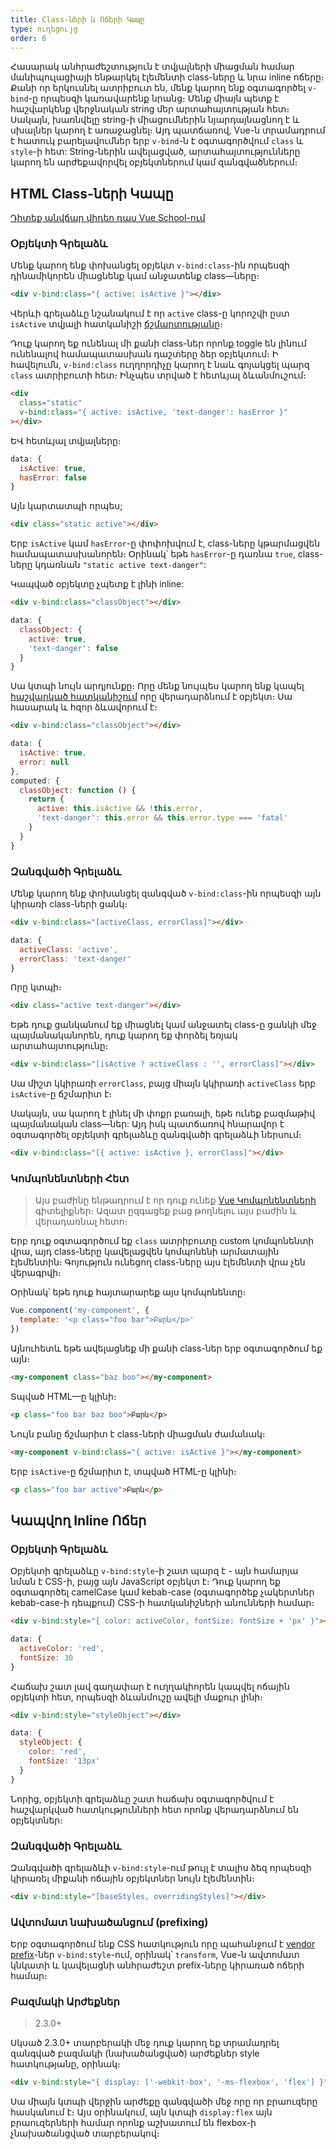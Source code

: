 ```yaml
---
title: Class-ների և Ոճերի Կապը
type: ուղեցույց
order: 6
---
```


Հասարակ անհրաժեշտություն է տվյալների միացման համար մանիպուլացիայի ենթարկել էլեմենտի class-ները և նրա inline ոճերը։ Քանի որ երկուսնել ատրիբուտ են, մենք կարող ենք օգտագործել `v-bind`-ը որպեսզի կառավարենք նրանց։ Մենք միայն պետք է հաշվարկենք վերջնական string մեր արտահայտության հետ։ Սակայն, խառնվելը string-ի միացումներին նյարդայնացնող է և սխալներ կարող է առաջացնել։ Այդ պատճառով, Vue-ն տրամադրում է հատուկ բարելավումներ երբ `v-bind`-ն է օգտագործվում `class` և `style`-ի հետ: String-ներին ավելացված, արտահայտությունները կարող են արժեքավորվել օբյեկտներում կամ զանգվածներում։

## HTML Class-ների Կապը
<div class="vueschool"><a href="https://vueschool.io/lessons/vuejs-dynamic-classes?friend=vuejs" target="_blank" rel="sponsored noopener" title="Free Vue.js Dynamic Classes Lesson">Դիտեք անվճար վիդեո դաս Vue School-ում</a></div>

### Օբյեկտի Գրելաձև

Մենք կարող ենք փոխանցել օբյեկտ `v-bind:class`-ին որպեսզի դինամիկորեն միացնենք կամ անջատենք class—ները։

``` html
<div v-bind:class="{ active: isActive }"></div>
```

Վերևի գրելաձևը նշանակում է որ `active` class-ը կորոշվի ըստ `isActive` տվյալի հատկանիշի [ճշմարտությանը](https://developer.mozilla.org/en-US/docs/Glossary/Truthy)։

Դուք կարող եք ունենալ մի քանի class-ներ որոնք toggle են լինում ունենալով համապատասխան դաշտերը ձեր օբյեկտում։ Ի հավելումն, `v-bind:class` ուղղորդիչը կարող է նաև գոյակցել պարզ `class` ատրիբուտի հետ։ Ինչպես տրված է հետևյալ ձևանմուշում։

``` html
<div
  class="static"
  v-bind:class="{ active: isActive, 'text-danger': hasError }"
></div>
```

ԵՎ հետևյալ տվյալները։

``` js
data: {
  isActive: true,
  hasError: false
}
```

Այն կարտատպի որպես;

``` html
<div class="static active"></div>
```

Երբ `isActive` կամ `hasError`-ը փոփոխվում է, class-ները կթարմացվեն համապատասխանորեն։ Օրինակ՝ եթե `hasError`-ը դառնա `true`, class-ները կդառնան `"static active text-danger"`:

Կապված օբյեկտը չպետք է լինի inline:

``` html
<div v-bind:class="classObject"></div>
```
``` js
data: {
  classObject: {
    active: true,
    'text-danger': false
  }
}
```

Սա կտպի նույն արդյունքը։ Որը մենք նույպես կարող ենք կապել [հաշվարկած հատկանիշում](computed.html) որը վերադարձնում է օբյեկտ։ Սա հասարակ և հզոր ձևավորում է։

``` html
<div v-bind:class="classObject"></div>
```
``` js
data: {
  isActive: true,
  error: null
},
computed: {
  classObject: function () {
    return {
      active: this.isActive && !this.error,
      'text-danger': this.error && this.error.type === 'fatal'
    }
  }
}
```

### Զանգվածի Գրելաձև

Մենք կարող ենք փոխանցել զանգված `v-bind:class`-ին որպեսզի այն կիրառի class-ների ցանկ։

``` html
<div v-bind:class="[activeClass, errorClass]"></div>
```
``` js
data: {
  activeClass: 'active',
  errorClass: 'text-danger'
}
```

Որը կտպի։

``` html
<div class="active text-danger"></div>
```

Եթե դուք ցանկանում եք միացնել կամ անջատել class-ը ցանկի մեջ պայմանականորեն, դուք կարող եք փորձել եռյակ արտահայտությունը։

``` html
<div v-bind:class="[isActive ? activeClass : '', errorClass]"></div>
```

Սա միշտ կկիրառի `errorClass`, բայց միայն կկիրառի `activeClass` երբ `isActive`-ը ճշմարիտ է։

Սակայն, սա կարող է լինել մի փոքր բառալի, եթե ունեք բազմաթիվ պայմանական class—ներ: Այդ իսկ պատճառով հնարավոր է օգտագործել օբյեկտի գրելաձևը զանգվածի գրելաձևի ներսում։

``` html
<div v-bind:class="[{ active: isActive }, errorClass]"></div>
```

### Կոմպոնենտների Հետ

> Այս բաժինը ենթադրում է որ դուք ունեք [Vue Կոմպոնենտների](components.html) գիտելիքներ։ Ազատ ըզգացեք բաց թողնելու այս բաժին և վերադառնալ հետո։

Երբ դուք օգտագործում եք `class` ատրիբուտը custom կոմպոնենտի վրա, այդ class-ները կավելացվեն կոմպոնենի արմատային էլեմենտին։ Գոյություն ունեցող class-ները այս էլեմենտի վրա չեն վերագրվի։

Օրինակ՝ եթե դուք հայտարարեք այս կոմպոնենտը։

``` js
Vue.component('my-component', {
  template: '<p class="foo bar">Բարև</p>'
})
```

Այնուհետև եթե ավելացնեք մի քանի class-ներ երբ օգտագործում եք այն։

``` html
<my-component class="baz boo"></my-component>
```

Տպված HTML—ը կլինի։

``` html
<p class="foo bar baz boo">Բարև</p>
```

Նույն բանը ճշմարիտ է class-ների միացման ժամանակ։

``` html
<my-component v-bind:class="{ active: isActive }"></my-component>
```

Երբ `isActive`-ը ճշմարիտ է, տպված HTML-ը կլինի։ 

``` html
<p class="foo bar active">Բարև</p>
```

## Կապվող Inline Ոճեր

### Օբյեկտի Գրելաձև 

Օբյեկտի գրելաձևը `v-bind:style`-ի շատ պարզ է - այն համարյա նման է CSS-ի, բայց այն JavaScript օբյեկտ է։ Դուք կարող եք օգտագործել camelCase կամ kebab-case (օգտագործեք չակերտներ kebab-case-ի դեպքում) CSS-ի հատկանիշների անունների համար։

``` html
<div v-bind:style="{ color: activeColor, fontSize: fontSize + 'px' }"></div>
```
``` js
data: {
  activeColor: 'red',
  fontSize: 30
}
```

Հաճախ շատ լավ գաղափար է ուղղակիորեն կապվել ոճային օբյեկտի հետ, որպեսզի ձևանմուշը ավելի մաքուր լինի։

``` html
<div v-bind:style="styleObject"></div>
```
``` js
data: {
  styleObject: {
    color: 'red',
    fontSize: '13px'
  }
}
```

Նորից, օբյեկտի գրելաձևը շատ հաճախ օգտագործվում է հաշվարկված հատկությունների հետ որոնք վերադարձնում են օբյեկտներ։

### Զանգվածի Գրելաձև

Զանգվածի գրելաձևի `v-bind:style`-ում թույլ է տալիս ձեզ որպեսզի կիրառել միքանի ոճային օբյեկտներ նույն էլեմենտին։

``` html
<div v-bind:style="[baseStyles, overridingStyles]"></div>
```

### Ավտոմատ նախածանցում (prefixing)

Երբ օգտագործում ենք CSS հատկություն որը պահանջում է [vendor prefix](https://developer.mozilla.org/en-US/docs/Glossary/Vendor_Prefix)-ներ `v-bind:style`-ում, օրինակ՝ `transform`, Vue-ն ավտոմատ կնկատի և կավելացնի անհրաժեշտ prefix-ները կիրառած ոճերի համար։

### Բազմակի Արժեքներ

> 2.3.0+

Սկսած 2.3.0+ տարբերակի մեջ դուք կարող եք տրամադրել զանգված բազմակի (նախածանցված) արժեքներ style հատկությանը, օրինակ։

``` html
<div v-bind:style="{ display: ['-webkit-box', '-ms-flexbox', 'flex'] }"></div>
```

Սա միայն կտպի վերջին արժեքը զանգվածի մեջ որը որ բրաուզերը հասկանում է։ Այս օրինակում, այն կտպի `display:flex` այն բրաուզերների համար որոնք աշխատում են flexbox-ի չնախածանցված տարբերակով։
